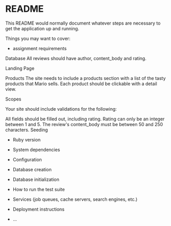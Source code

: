 # README

This README would normally document whatever steps are necessary to get the
application up and running.

Things you may want to cover:

* assignment requirements

Database
All reviews should have author, content_body and rating.

Landing Page


Products
The site needs to include a products section with a list of the tasty products that Mario sells. Each product should be clickable with a detail view.


Scopes

Your site should include validations for the following:

All fields should be filled out, including rating.
Rating can only be an integer between 1 and 5.
The review's content_body must be between 50 and 250 characters.
Seeding


* Ruby version

* System dependencies

* Configuration

* Database creation

* Database initialization

* How to run the test suite

* Services (job queues, cache servers, search engines, etc.)

* Deployment instructions

* ...

